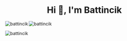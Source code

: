 <h1 align="center">Hi 👋, I'm Battincik</h1>



<p><img align="left" src="https://github-readme-stats.vercel.app/api/top-langs?username=battincik&show_icons=true&theme=dark&title_color=886ce4&text_color=886ce4&hide_border=true&locale=en&layout=compact" alt="battincik" /></p>



<p><img align="center" src="https://github-readme-streak-stats.herokuapp.com/?user=battincik&theme=dark" alt="battincik" /></p>


<p align="left"> <img src="https://komarev.com/ghpvc/?username=battincik&label=Profile%20views&color=000000&style=flat-square" alt="battincik" /> </p>
